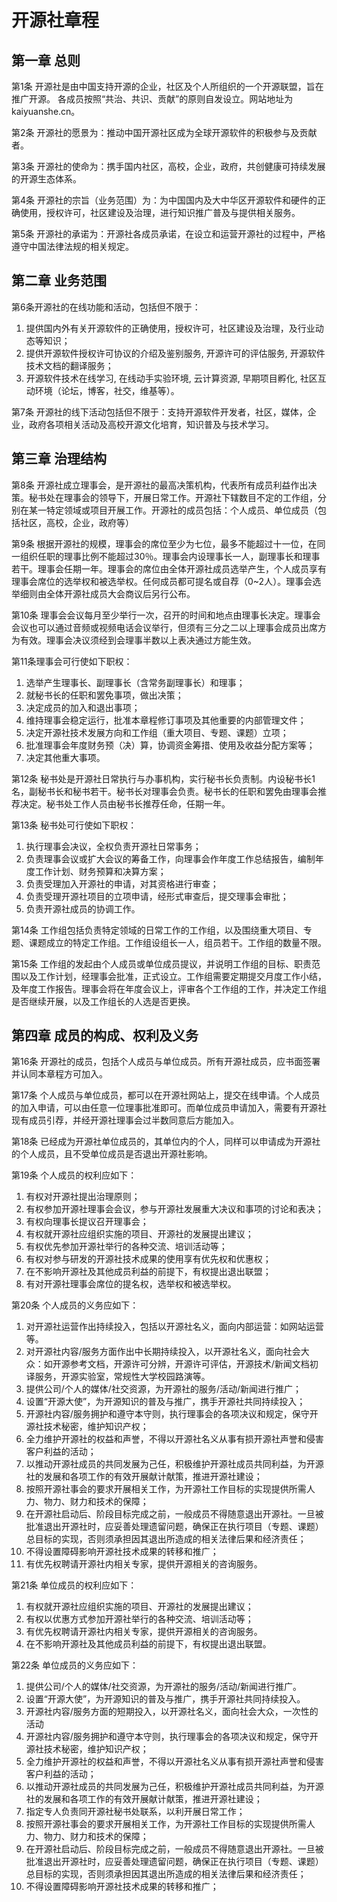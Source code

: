 # 开源社章程


## 第一章 总则

第1条 开源社是由中国支持开源的企业，社区及个人所组织的一个开源联盟，旨在推广开源。 各成员按照“共治、共识、贡献”的原则自发设立。网站地址为kaiyuanshe.cn。

第2条 开源社的愿景为：推动中国开源社区成为全球开源软件的积极参与及贡献者。

第3条 开源社的使命为：携手国内社区，高校，企业，政府，共创健康可持续发展的开源生态体系。

第4条 开源社的宗旨（业务范围）为：为中国国内及大中华区开源软件和硬件的正确使用，授权许可，社区建设及治理，进行知识推广普及与提供相关服务。

第5条 开源社的承诺为：开源社各成员承诺，在设立和运营开源社的过程中，严格遵守中国法律法规的相关规定。

## 第二章 业务范围

第6条开源社的在线功能和活动，包括但不限于：

1. 提供国内外有关开源软件的正确使用，授权许可，社区建设及治理，及行业动态等知识；
2. 提供开源软件授权许可协议的介绍及鉴别服务, 开源许可的评估服务, 开源软件技术文档的翻译服务；
3. 开源软件技术在线学习, 在线动手实验环境, 云计算资源, 早期项目孵化, 社区互动环境（论坛，博客，社交，维基等）。

第7条 开源社的线下活动包括但不限于：支持开源软件开发者，社区，媒体，企业，政府各项相关活动及高校开源文化培育，知识普及与技术学习。

## 第三章 治理结构

第8条 开源社成立理事会，是开源社的最高决策机构，代表所有成员利益作出决策。秘书处在理事会的领导下，开展日常工作。开源社下辖数目不定的工作组，分别在某一特定领域或项目开展工作。开源社的成员包括：个人成员、单位成员（包括社区，高校，企业，政府等）

第9条 根据开源社的规模，理事会的席位至少为七位，最多不能超过十一位，在同一组织任职的理事比例不能超过30％。理事会内设理事长一人，副理事长和理事若干。理事会任期一年。理事会的席位由全体开源社成员选举产生，个人成员享有理事会席位的选举权和被选举权。任何成员都可提名或自荐（0~2人）。理事会选举细则由全体开源社成员大会商议后另行公布。

第10条 理事会会议每月至少举行一次，召开的时间和地点由理事长决定。理事会会议也可以通过音频或视频电话会议举行，但须有三分之二以上理事会成员出席方为有效。理事会决议须经到会理事半数以上表决通过方能生效。

第11条理事会可行使如下职权：

1. 选举产生理事长、副理事长（含常务副理事长）和理事；
2. 就秘书长的任职和罢免事项，做出决策；
3. 决定成员的加入和退出事项；
4. 维持理事会稳定运行，批准本章程修订事项及其他重要的内部管理文件；
5. 决定开源社技术发展方向和工作组（重大项目、专题、课题）立项；
6. 批准理事会年度财务预（决）算，协调资金筹措、使用及收益分配方案等；
7. 决定其他重大事项。

第12条 秘书处是开源社日常执行与办事机构，实行秘书长负责制。内设秘书长1名，副秘书长和秘书若干。秘书长对理事会负责。秘书长的任职和罢免由理事会推荐决定。秘书处工作人员由秘书长推荐任命，任期一年。

第13条 秘书处可行使如下职权：

1. 执行理事会决议，全权负责开源社日常事务；
2. 负责理事会议或扩大会议的筹备工作，向理事会作年度工作总结报告，编制年度工作计划、财务预算和决算方案；
3. 负责受理加入开源社的申请，对其资格进行审查；
4. 负责受理开源社项目的立项申请，经形式审查后，提交理事会审批；
5. 负责开源社成员的协调工作。

第14条 工作组包括负责特定领域的日常工作的工作组，以及围绕重大项目、专题、课题成立的特定工作组。工作组设组长一人，组员若干。工作组的数量不限。

第15条 工作组的发起由个人成员或单位成员提议，并说明工作组的目标、职责范围以及工作计划，经理事会批准，正式设立。工作组需要定期提交月度工作小结，及年度工作报告。理事会将在年度会议上，评审各个工作组的工作，并决定工作组是否继续开展，以及工作组长的人选是否更换。

## 第四章 成员的构成、权利及义务

第16条 开源社的成员，包括个人成员与单位成员。所有开源社成员，应书面签署并认同本章程方可加入。

第17条 个人成员与单位成员，都可以在开源社网站上，提交在线申请。个人成员的加入申请，可以由任意一位理事批准即可。而单位成员申请加入，需要有开源社现有成员引荐，并经开源社理事会过半数同意后方能加入。

第18条 已经成为开源社单位成员的，其单位内的个人，同样可以申请成为开源社的个人成员，且不受单位成员是否退出开源社影响。

第19条 个人成员的权利应如下：

1. 有权对开源社提出治理原则；
2. 有权参加开源社理事会会议，参与开源社发展重大决议和事项的讨论和表决；
3. 有权向理事长提议召开理事会；
4. 有权就开源社应组织实施的项目、开源社的发展提出建议；
5. 有权优先参加开源社举行的各种交流、培训活动等；
6. 有权对参与研发的开源社技术成果的使用享有优先权和优惠权；
7. 在不影响开源社及其他成员利益的前提下，有权提出退出联盟；
8. 有对开源社理事会席位的提名权，选举权和被选举权。

第20条 个人成员的义务应如下：

1. 对开源社运营作出持续投入，包括以开源社名义，面向内部运营：如网站运营等。
2. 对开源社内容/服务方面作出中长期持续投入，以开源社名义，面向社会大众：如开源参考文档，开源许可分辨，开源许可评估，开源技术/新闻文档初译服务，开源实验室，常规性大学校园路演等。
3. 提供公司/个人的媒体/社交资源，为开源社的服务/活动/新闻进行推广；
4. 设置“开源大使”，为开源知识的普及与推广，携手开源社共同持续投入；
5. 开源社内容/服务拥护和遵守本守则，执行理事会的各项决议和规定，保守开源社技术秘密，维护知识产权；
6. 全力维护开源社的权益和声誉，不得以开源社名义从事有损开源社声誉和侵害客户利益的活动；
7. 以推动开源社成员的共同发展为己任，积极维护开源社成员共同利益，为开源社的发展和各项工作的有效开展献计献策，推进开源社建设；
8. 按照开源社事会的要求开展相关工作，为开源社工作目标的实现提供所需人力、物力、财力和技术的保障；
9. 在开源社启动后、阶段目标完成之前，一般成员不得随意退出开源社。一旦被批准退出开源社时，应妥善处理遗留问题，确保正在执行项目（专题、课题）总目标的实现，否则须承担因其退出所造成的相关法律后果和经济责任；
10. 不得设置障碍影响开源社技术成果的转移和推广；
11. 有优先权聘请开源社内相关专家，提供开源相关的咨询服务。

第21条 单位成员的权利应如下：
1. 有权就开源社应组织实施的项目、开源社的发展提出建议；
2. 有权以优惠方式参加开源社举行的各种交流、培训活动等；
3. 有优先权聘请开源社内相关专家，提供开源相关的咨询服务。
4. 在不影响开源社及其他成员利益的前提下，有权提出退出联盟。

第22条 单位成员的义务应如下：

1. 提供公司/个人的媒体/社交资源，为开源社的服务/活动/新闻进行推广。
2. 设置“开源大使”，为开源知识的普及与推广，携手开源社共同持续投入。
3. 开源社内容/服务方面的短期投入，以开源社名义，面向社会大众，一次性的活动
4. 开源社内容/服务拥护和遵守本守则，执行理事会的各项决议和规定，保守开源社技术秘密，维护知识产权；
5. 全力维护开源社的权益和声誉，不得以开源社名义从事有损开源社声誉和侵害客户利益的活动；
6. 以推动开源社成员的共同发展为己任，积极维护开源社成员共同利益，为开源社的发展和各项工作的有效开展献计献策，推进开源社建设；
7. 指定专人负责同开源社秘书处联系，以利开展日常工作；
8. 按照开源社事会的要求开展相关工作，为开源社工作目标的实现提供所需人力、物力、财力和技术的保障；
9. 在开源社启动后、阶段目标完成之前，一般成员不得随意退出开源社。一旦被批准退出开源社时，应妥善处理遗留问题，确保正在执行项目（专题、课题）总目标的实现，否则须承担因其退出所造成的相关法律后果和经济责任；
10. 不得设置障碍影响开源社技术成果的转移和推广；